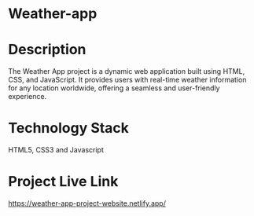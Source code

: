 # Weather-app

# Description

The Weather App project is a dynamic web application built using HTML, CSS, and JavaScript. It provides users with real-time weather information for any location worldwide, offering a seamless and user-friendly experience.

# Technology Stack

HTML5, CSS3 and Javascript

# Project Live Link

https://weather-app-project-website.netlify.app/
